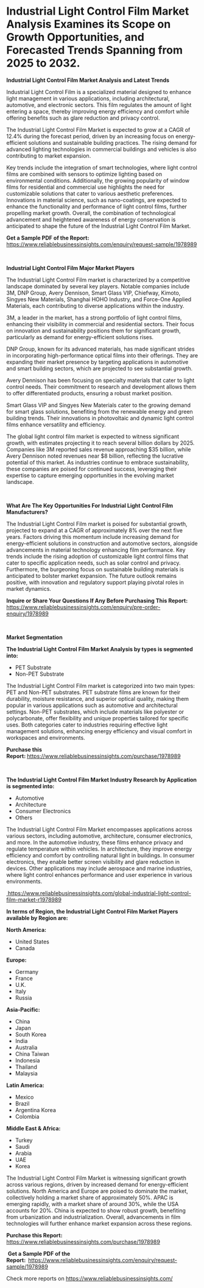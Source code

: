 <p><h1>Industrial Light Control Film Market Analysis Examines its Scope on Growth Opportunities, and Forecasted Trends Spanning from 2025 to 2032.</h1></p><p><strong>Industrial Light Control Film Market Analysis and Latest Trends</strong></p>
<p><p>Industrial Light Control Film is a specialized material designed to enhance light management in various applications, including architectural, automotive, and electronic sectors. This film regulates the amount of light entering a space, thereby improving energy efficiency and comfort while offering benefits such as glare reduction and privacy control. </p><p>The Industrial Light Control Film Market is expected to grow at a CAGR of 12.4% during the forecast period, driven by an increasing focus on energy-efficient solutions and sustainable building practices. The rising demand for advanced lighting technologies in commercial buildings and vehicles is also contributing to market expansion. </p><p>Key trends include the integration of smart technologies, where light control films are combined with sensors to optimize lighting based on environmental conditions. Additionally, the growing popularity of window films for residential and commercial use highlights the need for customizable solutions that cater to various aesthetic preferences. Innovations in material science, such as nano-coatings, are expected to enhance the functionality and performance of light control films, further propelling market growth. Overall, the combination of technological advancement and heightened awareness of energy conservation is anticipated to shape the future of the Industrial Light Control Film Market.</p></p>
<p><strong>Get a Sample PDF of the Report:&nbsp;</strong> <a href="https://www.reliablebusinessinsights.com/enquiry/request-sample/1978989?utm_campaign=1789&utm_medium=2&utm_source=Github&utm_content=ia&utm_term=28032025&utm_id=industrial-light-control-film">https://www.reliablebusinessinsights.com/enquiry/request-sample/1978989</a></p>
<p>&nbsp;</p>
<p><strong>Industrial Light Control Film Major Market Players</strong></p>
<p><p>The Industrial Light Control Film market is characterized by a competitive landscape dominated by several key players. Notable companies include 3M, DNP Group, Avery Dennison, Smart Glass VIP, Chiefway, Kimoto, Singyes New Materials, Shanghai HOHO Industry, and Force-One Applied Materials, each contributing to diverse applications within the industry.</p><p>3M, a leader in the market, has a strong portfolio of light control films, enhancing their visibility in commercial and residential sectors. Their focus on innovation and sustainability positions them for significant growth, particularly as demand for energy-efficient solutions rises.</p><p>DNP Group, known for its advanced materials, has made significant strides in incorporating high-performance optical films into their offerings. They are expanding their market presence by targeting applications in automotive and smart building sectors, which are projected to see substantial growth.</p><p>Avery Dennison has been focusing on specialty materials that cater to light control needs. Their commitment to research and development allows them to offer differentiated products, ensuring a robust market position.</p><p>Smart Glass VIP and Singyes New Materials cater to the growing demand for smart glass solutions, benefiting from the renewable energy and green building trends. Their innovations in photovoltaic and dynamic light control films enhance versatility and efficiency.</p><p>The global light control film market is expected to witness significant growth, with estimates projecting it to reach several billion dollars by 2025. Companies like 3M reported sales revenue approaching $35 billion, while Avery Dennison noted revenues near $8 billion, reflecting the lucrative potential of this market. As industries continue to embrace sustainability, these companies are poised for continued success, leveraging their expertise to capture emerging opportunities in the evolving market landscape.</p></p>
<p>&nbsp;</p>
<p><strong>What Are The Key Opportunities For Industrial Light Control Film Manufacturers?</strong></p>
<p><p>The Industrial Light Control Film market is poised for substantial growth, projected to expand at a CAGR of approximately 8% over the next five years. Factors driving this momentum include increasing demand for energy-efficient solutions in construction and automotive sectors, alongside advancements in material technology enhancing film performance. Key trends include the rising adoption of customizable light control films that cater to specific application needs, such as solar control and privacy. Furthermore, the burgeoning focus on sustainable building materials is anticipated to bolster market expansion. The future outlook remains positive, with innovation and regulatory support playing pivotal roles in market dynamics.</p></p>
<p><strong>Inquire or Share Your Questions If Any Before Purchasing This Report:</strong> <a href="https://www.reliablebusinessinsights.com/enquiry/pre-order-enquiry/1978989?utm_campaign=1789&utm_medium=2&utm_source=Github&utm_content=ia&utm_term=28032025&utm_id=industrial-light-control-film">https://www.reliablebusinessinsights.com/enquiry/pre-order-enquiry/1978989</a></p>
<p>&nbsp;</p>
<p><strong>Market Segmentation</strong></p>
<p><strong>The Industrial Light Control Film Market Analysis by types is segmented into:</strong></p>
<p><ul><li>PET Substrate</li><li>Non-PET Substrate</li></ul></p>
<p><p>The Industrial Light Control Film market is categorized into two main types: PET and Non-PET substrates. PET substrate films are known for their durability, moisture resistance, and superior optical quality, making them popular in various applications such as automotive and architectural settings. Non-PET substrates, which include materials like polyester or polycarbonate, offer flexibility and unique properties tailored for specific uses. Both categories cater to industries requiring effective light management solutions, enhancing energy efficiency and visual comfort in workspaces and environments.</p></p>
<p><strong>Purchase this Report:&nbsp;</strong><a href="https://www.reliablebusinessinsights.com/purchase/1978989?utm_campaign=1789&utm_medium=2&utm_source=Github&utm_content=ia&utm_term=28032025&utm_id=industrial-light-control-film">https://www.reliablebusinessinsights.com/purchase/1978989</a></p>
<p>&nbsp;</p>
<p><strong>The Industrial Light Control Film Market Industry Research by Application is segmented into:</strong></p>
<p><ul><li>Automotive</li><li>Architecture</li><li>Consumer Electronics</li><li>Others</li></ul></p>
<p><p>The Industrial Light Control Film Market encompasses applications across various sectors, including automotive, architecture, consumer electronics, and more. In the automotive industry, these films enhance privacy and regulate temperature within vehicles. In architecture, they improve energy efficiency and comfort by controlling natural light in buildings. In consumer electronics, they enable better screen visibility and glare reduction in devices. Other applications may include aerospace and marine industries, where light control enhances performance and user experience in various environments.</p></p>
<p><a href="https://www.reliablebusinessinsights.com/global-industrial-light-control-film-market-r1978989?utm_campaign=1789&utm_medium=2&utm_source=Github&utm_content=ia&utm_term=28032025&utm_id=industrial-light-control-film">&nbsp;https://www.reliablebusinessinsights.com/global-industrial-light-control-film-market-r1978989</a></p>
<p><strong>In terms of Region, the Industrial Light Control Film Market Players available by Region are:</strong></p>
<p>
    <p> <strong> North America: </strong>
        <ul>
            <li>United States</li>
            <li>Canada</li>
        </ul>
        </p> 
    <p> <strong> Europe: </strong>
        <ul>
            <li>Germany</li>
            <li>France</li>
            <li>U.K.</li>
            <li>Italy</li>
            <li>Russia</li>
        </ul>
        </p> 
    <p> <strong> Asia-Pacific: </strong>
        <ul>
            <li>China</li>
            <li>Japan</li>
            <li>South Korea</li>
            <li>India</li>
            <li>Australia</li>
            <li>China Taiwan</li>
            <li>Indonesia</li>
            <li>Thailand</li>
            <li>Malaysia</li>
        </ul>
        </p> 
    <p> <strong> Latin America: </strong>
        <ul>
            <li>Mexico</li>
            <li>Brazil</li>
            <li>Argentina Korea</li>
            <li>Colombia</li>
        </ul>
        </p> 
    <p> <strong> Middle East & Africa: </strong>
        <ul>
            <li>Turkey</li>
            <li>Saudi</li>
            <li>Arabia</li>
            <li>UAE</li>
            <li>Korea</li>
        </ul>
    </p>
    </p>
<p><p>The Industrial Light Control Film Market is witnessing significant growth across various regions, driven by increased demand for energy-efficient solutions. North America and Europe are poised to dominate the market, collectively holding a market share of approximately 50%. APAC is emerging rapidly, with a market share of around 30%, while the USA accounts for 20%. China is expected to show robust growth, benefiting from urbanization and industrialization. Overall, advancements in film technologies will further enhance market expansion across these regions.</p></p>
<p><strong>Purchase this Report: </strong><a href="https://www.reliablebusinessinsights.com/purchase/1978989?utm_campaign=1789&utm_medium=2&utm_source=Github&utm_content=ia&utm_term=28032025&utm_id=industrial-light-control-film">https://www.reliablebusinessinsights.com/purchase/1978989</a></p>
<p>&nbsp;<strong>Get a Sample PDF of the Report:&nbsp;&nbsp;</strong><a href="https://www.reliablebusinessinsights.com/enquiry/request-sample/1978989?utm_campaign=1789&utm_medium=2&utm_source=Github&utm_content=ia&utm_term=28032025&utm_id=industrial-light-control-film">https://www.reliablebusinessinsights.com/enquiry/request-sample/1978989</a></p>
<p><strong></strong></p>
<p>Check more reports on <a href="https://www.reliablebusinessinsights.com/?utm_campaign=1789&utm_medium=2&utm_source=Github&utm_content=ia&utm_term=28032025&utm_id=industrial-light-control-film">https://www.reliablebusinessinsights.com/</a></p>